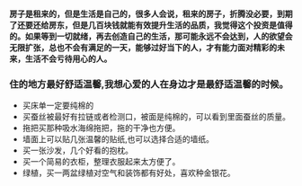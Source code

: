 #### 房子是租来的，但是生活是自己的，很多人会说，租来的房子，折腾没必要，到期了还要还给房东，但是几百块钱就能有效提升生活的品质，我觉得这个投资是值得的。如果等到一切就绪，再去创造自己的生活，那可能永远不会达到，人的欲望会无限扩张，总也不会有满足的一天，能够过好当下的人，才有能力面对精彩的未来，生活不会亏待用心的人。

### 住的地方最好舒适温馨,我想心爱的人在身边才是最舒适温馨的时候。
- 买床单一定要纯棉的
- 买蚕丝被最好有拉链或者检测口，被面是纯棉的，可以看到里面蚕丝的质量。
- 拖把买那种吸水海绵拖把，拖的干净也方便。
- 墙面上可以贴几张温馨的贴纸,也可以选择合适的墙纸。
- 买一张沙发，几个好看的抱枕。
- 买一个简易的衣柜，整理衣服起来太方便了。
- 绿植，买一两盆绿植对空气和装饰都有好处，喜欢种金银花。
